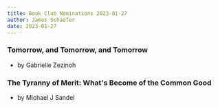 ```yaml
---
title: Book Club Nominations 2023-01-27
author: James Schaefer
date: 2023-01-27
---
```


### Tomorrow, and Tomorrow, and Tomorrow
  
  - by Gabrielle Zezinoh 

### The Tyranny of Merit: What's Become of the Common Good

  - by Michael J Sandel
